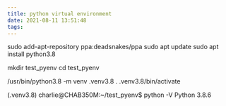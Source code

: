 ```yaml
---
title: python virtual environment
date: 2021-08-11 13:51:48
tags:
---
```


sudo add-apt-repository ppa:deadsnakes/ppa
sudo apt update
sudo apt install python3.8

mkdir test_pyenv
cd test_pyenv

/usr/bin/python3.8 -m venv .venv3.8
. .venv3.8/bin/activate

(.venv3.8) charlie@CHAB350M:~/test_pyenv$ python -V
Python 3.8.6
